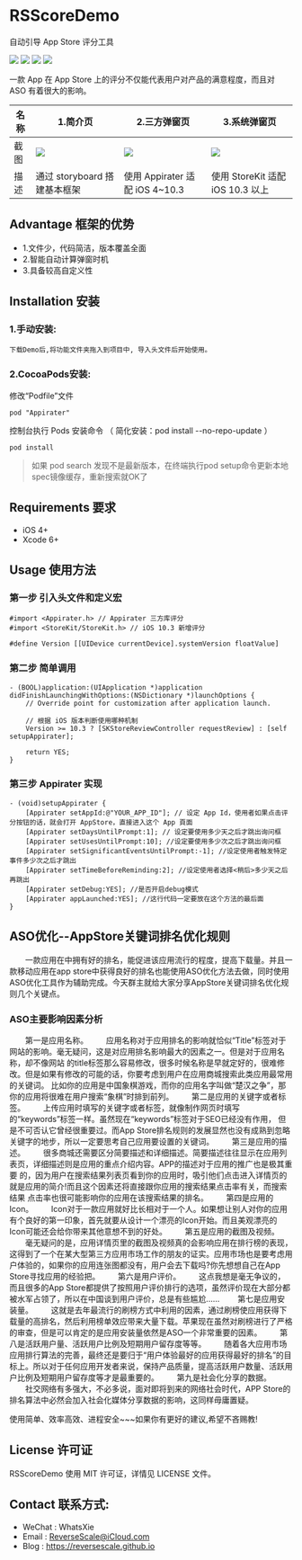 # RSScoreDemo
自动引导 App Store 评分工具

![](https://img.shields.io/badge/platform-iOS-red.svg) 
![](https://img.shields.io/badge/language-Objective--C-orange.svg) 
![](https://img.shields.io/badge/download-791K-brightgreen.svg)
![](https://img.shields.io/badge/license-MIT%20License-brightgreen.svg) 

一款 App 在 App Store 上的评分不仅能代表用户对产品的满意程度，而且对 ASO 有着很大的影响。

| 名称 |1.简介页 |2.三方弹窗页 |3.系统弹窗页 |
| ------------- | ------------- | ------------- | ------------- |
| 截图 | ![](http://og1yl0w9z.bkt.clouddn.com/17-9-1/64401893.jpg) | ![](http://og1yl0w9z.bkt.clouddn.com/17-9-1/85222170.jpg) | ![](http://og1yl0w9z.bkt.clouddn.com/17-9-1/89008512.jpg) |
| 描述 | 通过 storyboard 搭建基本框架 | 使用 Appirater 适配 iOS 4~10.3 | 使用 StoreKit 适配 iOS 10.3 以上 |


## Advantage 框架的优势
* 1.文件少，代码简洁，版本覆盖全面
* 2.智能自动计算弹窗时机
* 3.具备较高自定义性

## Installation 安装
### 1.手动安装:
`下载Demo后,将功能文件夹拖入到项目中, 导入头文件后开始使用。`
### 2.CocoaPods安装:
修改“Podfile”文件
```
pod "Appirater"
```
控制台执行 Pods 安装命令 （ 简化安装：pod install --no-repo-update ）
```
pod install
```
> 如果 pod search 发现不是最新版本，在终端执行pod setup命令更新本地spec镜像缓存，重新搜索就OK了

## Requirements 要求
* iOS 4+
* Xcode 6+


## Usage 使用方法
### 第一步 引入头文件和定义宏
```
#import <Appirater.h> // Appirater 三方库评分
#import <StoreKit/StoreKit.h> // iOS 10.3 新增评分

#define Version [[UIDevice currentDevice].systemVersion floatValue]
```
### 第二步 简单调用
```
- (BOOL)application:(UIApplication *)application didFinishLaunchingWithOptions:(NSDictionary *)launchOptions {
    // Override point for customization after application launch.
    
    // 根据 iOS 版本判断使用哪种机制
    Version >= 10.3 ? [SKStoreReviewController requestReview] : [self setupAppirater];
    
    return YES;
}
```
### 第三步 Appirater 实现
```
- (void)setupAppirater {
    [Appirater setAppId:@"YOUR_APP_ID"]; // 设定 App Id，使用者如果点击评分按钮的话，就会打开 AppStore，直接进入这个 App 頁面
    [Appirater setDaysUntilPrompt:1]; // 设定要使用多少天之后才跳出询问框
    [Appirater setUsesUntilPrompt:10]; //设定要使用多少次之后才跳出询问框
    [Appirater setSignificantEventsUntilPrompt:-1]; //设定使用者触发特定事件多少次之后才跳出
    [Appirater setTimeBeforeReminding:2]; //设定使用者选择<稍后>多少天之后再跳出
    [Appirater setDebug:YES]; //是否开启debug模式
    [Appirater appLaunched:YES]; //这行代码一定要放在这个方法的最后面
}
```

## ASO优化--AppStore关键词排名优化规则

　　一款应用在中拥有好的排名，能促进该应用流行的程度，提高下载量。并且一款移动应用在app store中获得良好的排名也能使用ASO优化方法去做，同时使用ASO优化工具作为辅助完成。今天群主就给大家分享AppStore关键词排名优化规则几个关键点。
  
### ASO主要影响因素分析

　　第一是应用名称。
　　应用名称对于应用排名的影响就恰似“Title”标签对于网站的影响。毫无疑问，这是对应用排名影响最大的因素之一。但是对于应用名称，却不像网站 的title标签那么容易修改，很多时候名称是早就定好的，很难修改。但是如果有修改的可能的话，你要考虑到用户在应用商城搜索此类应用最常用的关键词。 比如你的应用是中国象棋游戏，而你的应用名字叫做“楚汉之争”，那你的应用将很难在用户搜索“象棋”时排到前列。
　　第二是应用的关键字或者标签。
　　上传应用时填写的关键字或者标签，就像制作网页时填写的“keywords”标签一样。虽然现在“keywords”标签对于SEO已经没有作用， 但是不可否认它曾经很重要过。而App Store排名规则的发展显然也没有成熟到忽略关键字的地步，所以一定要思考自己应用要设置的关键词。
　　第三是应用的描述。
　　很多商城还需要区分简要描述和详细描述。简要描述往往显示在应用列表页，详细描述则是应用的重点介绍内容。APP的描述对于应用的推广也是极其重要 的，因为用户在搜索结果列表页看到你的应用时，吸引他们点击进入详情页的就是应用的简介!而且这个因素还将直接跟你应用的搜索结果点击率有关，而搜索结果 点击率也很可能影响你的应用在该搜索结果的排名。
　　第四是应用的Icon。
　　Icon对于一款应用就好比长相对于一个人。如果想让别人对你的应用有个良好的第一印象，首先就要从设计一个漂亮的Icon开始。而且美观漂亮的Icon可能还会给你带来其他意想不到的好处。
　　第五是应用的截图及视频。
　　毫无疑问的是，应用详情页里的截图及视频真的会影响应用在排行榜的表现，这得到了一个在某大型第三方应用市场工作的朋友的证实。应用市场也是要考虑用户体验的，如果你的应用连张图都没有，用户会去下载吗?你先想想自己在App Store寻找应用的经验把。
　　第六是用户评价。
　　这点我想是毫无争议的，而且很多的App Store都提供了按照用户评价排行的选项，虽然评价现在大部分都被水军占领了，所以在中国谈到用户评价，总是有些尴尬……
　　第七是应用安装量。
　　这就是去年最流行的刷榜方式中利用的因素，通过刷榜使应用获得下载量的高排名，然后利用榜单效应带来大量下载。苹果现在虽然对刷榜进行了严格的审查，但是可以肯定的是应用安装量依然是ASO一个非常重要的因素。
　　第八是活跃用户量、活跃用户比例及短期用户留存度等等。
　　随着各大应用市场应用排行算法的完善，最终还是要归于“用户体验最好的应用获得最好的排名”的目标上。所以对于任何应用开发者来说，保持产品质量，提高活跃用户数量、活跃用户比例及短期用户留存度等才是最重要的。
　　第九是社会化分享的数据。
　　社交网络有多强大，不必多说，面对即将到来的网络社会时代，APP Store的排名算法中必然会加入社会化媒体分享数据的影响，这同样毋庸置疑。

使用简单、效率高效、进程安全~~~如果你有更好的建议,希望不吝赐教!


## License 许可证
RSScoreDemo 使用 MIT 许可证，详情见 LICENSE 文件。


## Contact 联系方式:
* WeChat : WhatsXie
* Email : ReverseScale@iCloud.com
* Blog : https://reversescale.github.io
